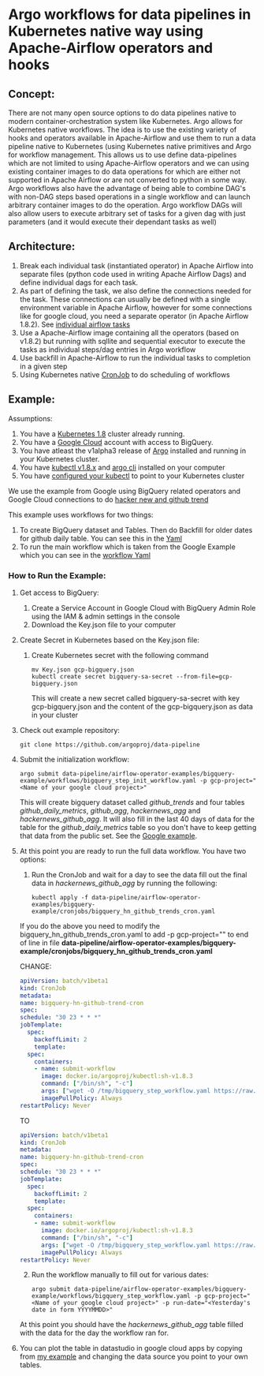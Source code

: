 # Argo workflows for data pipelines in Kubernetes native way using Apache-Airflow operators and hooks

## Concept:

There are not many open source options to do data pipelines native to modern container-orchestration system like Kubernetes. Argo allows for Kubernetes native workflows. The idea is to use the existing variety of hooks and operators available in Apache-Airflow and use them to run a data pipeline native to Kubernetes (using Kubernetes native primitives and Argo for workflow management. This allows us to use define data-pipelines which are not limited to using Apache-Airflow operators and we can using existing container images to do data operations for which are either not supported in Apache Airflow or are not converted to python in some way. Argo workflows also have the advantage of being able to combine DAG's with non-DAG steps based operations in a single workflow and can launch arbitrary container images to do the operation. Argo workflow DAGs will also allow users to execute arbitrary set of tasks for a given dag with just parameters (and it would execute their dependant tasks as well)

## Architecture:

1. Break each individual task (instantiated operator) in Apache Airflow into separate files (python code used in writing Apache Airflow Dags) and define individual dags for each task.
2. As part of defining the task, we also define the connections needed for the task. These connections can usually be defined with a single environment variable in Apache Airflow, however for some connections like for google cloud, you need a separate operator (in Apache Airflow 1.8.2). See [individual airflow tasks](airflow-operator-examples/bigquery-example/tasks)
3. Use a Apache-Airflow image containing all the operators (based on v1.8.2) but running with sqllite and sequential executor to execute the tasks as individual steps/dag entries in Argo workflow
4. Use backfill in Apache-Airflow to run the individual tasks to completion in a given step
5. Using Kubernetes native [CronJob](https://kubernetes.io/docs/concepts/workloads/controllers/cron-jobs/) to do scheduling of workflows

## Example:

Assumptions:

1. You have a [Kubernetes 1.8](https://kubernetes.io/)  cluster already running.
2. You have a [Google Cloud](https://cloud.google.com/) account with access to BigQuery.
3. You have atleast the v1alpha3 release of [Argo](https://github.com/argoproj/argo/blob/master/demo.md)  installed and running in your Kubernetes cluster.
4. You have [kubectl v1.8.x](https://kubernetes.io/docs/tasks/tools/install-kubectl/) and [argo cli](https://github.com/argoproj/argo/blob/master/demo.md) installed on your computer
5. You have [configured your kubectl](https://kubernetes.io/docs/tasks/tools/install-kubectl/) to point to your Kubernetes cluster

We use the example from Google using BigQuery related operators and Google Cloud connections to do [hacker new and github trend](https://cloud.google.com/blog/big-data/2017/07/how-to-aggregate-data-for-bigquery-using-apache-airflow)

This example uses workflows for two things:

1. To create BigQuery dataset and Tables. Then do Backfill for older dates for github daily table. You can see this in the [Yaml](airflow-operator-examples/bigquery-example/workflows/bigquery_step_init_workflow.yaml)
2. To run the main workflow which is taken from the Google Example which you can see in the [workflow Yaml](airflow-operator-examples/bigquery-example/workflows/bigquery_step_workflow.yaml)

### How to Run the Example:

1. Get access to BigQuery:
   1. Create a Service Account in Google Cloud with BigQuery Admin Role using the IAM & admin settings in the console
   2. Download the Key.json file to your computer

2. Create Secret in Kubernetes based on the Key.json file:
   1. Create Kubernetes secret with the following command
      ```shell
      mv Key.json gcp-bigquery.json
      kubectl create secret bigquery-sa-secret --from-file=gcp-bigquery.json
      ```
      This will create a new secret called bigquery-sa-secret with key gcp-bigquery.json and the content of the gcp-bigquery.json as data in your cluster

3. Check out example repository:
   ```shell
   git clone https://github.com/argoproj/data-pipeline
   ```

4. Submit the initialization workflow:
   ```shell
   argo submit data-pipeline/airflow-operator-examples/bigquery-example/workflows/bigquery_step_init_workflow.yaml -p gcp-project="<Name of your google cloud project>"
   ```
   This will create bigquery dataset called *github_trends* and four tables *github_daily_metrics*, *github_agg*, *hackernews_agg* and *hackernews_github_agg*. It will also fill in the last 40 days of data for the table for the *github_daily_metrics* table so you don't have to keep getting that data from the public set. See the [Google example](https://cloud.google.com/blog/big-data/2017/07/how-to-aggregate-data-for-bigquery-using-apache-airflow).

5. At this point you are ready to run the full data workflow. You have two options:
   1. Run the CronJob and wait for a day to see the data fill out the final data in *hackernews_github_agg* by running the following:
      ```shell
      kubectl apply -f data-pipeline/airflow-operator-examples/bigquery-example/cronjobs/bigquery_hn_github_trends_cron.yaml
      ```

     If you do the above you need to modify the bigquery_hn_github_trends_cron.yaml to add -p gcp-project="<Name of your google cloud project>" to end of line in file **data-pipeline/airflow-operator-examples/bigquery-example/cronjobs/bigquery_hn_github_trends_cron.yaml**

      CHANGE:
      ```yaml
	apiVersion: batch/v1beta1
	kind: CronJob
	metadata:
	  name: bigquery-hn-github-trend-cron
	spec:
	  schedule: "30 23 * * *"
	  jobTemplate:
	    spec:
	      backoffLimit: 2
	      template:
		spec:
		  containers:
		  - name: submit-workflow
		    image: docker.io/argoproj/kubectl:sh-v1.8.3
		    command: ["/bin/sh", "-c"]
		    args: ["wget -O /tmp/bigquery_step_workflow.yaml https://raw.githubusercontent.com/argoproj/data-pipeline/master/airflow-operator-examples/bigquery-example/workflows/bigquery_step_workflow.yaml; kubectl create -f /tmp/bigquery_step_workflow.yaml"]
		    imagePullPolicy: Always
	restartPolicy: Never
      ```

      TO

      ```yaml
	apiVersion: batch/v1beta1
	kind: CronJob
	metadata:
	  name: bigquery-hn-github-trend-cron
	spec:
	  schedule: "30 23 * * *"
	  jobTemplate:
	    spec:
	      backoffLimit: 2
	      template:
		spec:
		  containers:
		  - name: submit-workflow
		    image: docker.io/argoproj/kubectl:sh-v1.8.3
		    command: ["/bin/sh", "-c"]
		    args: ["wget -O /tmp/bigquery_step_workflow.yaml https://raw.githubusercontent.com/argoproj/data-pipeline/master/airflow-operator-examples/bigquery-example/workflows/bigquery_step_workflow.yaml; kubectl create -f /tmp/bigquery_step_workflow.yaml -p gcp-project='<Name of your google cloud project>'"]
		    imagePullPolicy: Always
	restartPolicy: Never
      ```
     
   2. Run the workflow manually to fill out for various dates:
      ```shell
      argo submit data-pipeline/airflow-operator-examples/bigquery-example/workflows/bigquery_step_workflow.yaml -p gcp-project="<Name of your google cloud project>" -p run-date="<Yesterday's date in form YYYYMMDD>"
      ```

   At this point you should have the *hackernews_github_agg* table filled with the data for the day the workflow ran for.

6. You can plot the table in datastudio in google cloud apps by copying from [my example](https://datastudio.google.com/open/1gCJX4-ZJKOAjq9SJEhXuNgMdMgPGcr0s) and changing the data source you point to your own tables.
